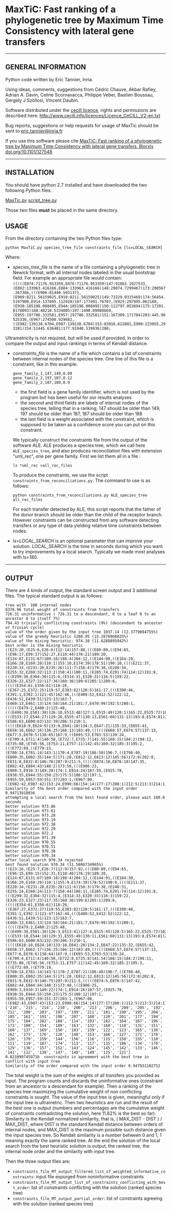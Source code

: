 # MaxTiC: Fast ranking of a phylogenetic tree by Maximum Time Consistency with lateral gene transfers

----------------------------------------------------------------------------------------------------------------------------------------------

## GENERAL INFORMATION

Python code written by Eric Tannier, Inria.

Using ideas, comments, suggestions from Cédric Chauve, Akbar Rafiey, Adrian A. Davin, Celine Scornavacca, Philippe Veber, Bastien Boussau, Gergely J Szöllosi, Vincent Daubin.

Software distributed under the [cecill licence](http://www.cecill.info/licences/Licence_CeCILL_V2-en.txt), rights and permissions are described here:
http://www.cecill.info/licences/Licence_CeCILL_V2-en.txt

Bug reports, suggestions or help requests for usage of MaxTic should be sent to eric.tannier@inria.fr

If you use this software please cite
[MaxTiC: Fast ranking of a phylogenetic tree by Maximum Time Consistency with lateral gene transfers, Biorxiv doi.org/10.1101/127548](http://www.biorxiv.org/content/early/2017/04/14/127548)

----------------------------------------------------------------------------------------------------------------------------------------------


## INSTALLATION

You should have python 2.7 installed and have downloaded the two following Python files:

[MaxTic.py](https://github.com/ssolo/ALE/blob/master/misc/MaxTiC.py)
[script_tree.py](https://github.com/ssolo/ALE/blob/master/misc/script_tree.py)

Those two files **must** be placed in the same directory.

## USAGE
From the directory containing the two Python files type:

```
python MaxTiC.py species_tree_file constraints_file [ls=LOCAL_SEARCH]
```

Where:
* *species_tree_file*
 is the name of a file containing a phylogenetic tree in Newick format, with all internal nodes labeled in the usual bootstrap field. For example an appropriate file would contain:
`(((((E874:71176.953359,E876:71176.953359)147:91861.1927533,(E882:133963.416166,E884:133963.416166)148:29074.7299467)173:200567.267366,(((E906:81440.5931371,(E909:8211.56159025,E910:8211.56159025)149:73229.0315469)174:56454.5197908,E914:137895.112928)187:177491.76707,(E925:297995.062188,(E938:185198.008495,E944:185198.008495)150:112797.053694)175:17391.8178093)188:48218.5334805)197:1490.09088669,(E955:197786.332581,E957:197786.332581)151:167309.171784)203:445.96525336,(E967:274500.929682,((E982:139138.6704,E987:139138.6704)153:83916.622881,E990:223055.293281)154:51445.636401)177:91040.539936)208;`

Ultrametricity is not required, but will be used if provided, in order to compare the output and input rankings in terms of Kendall distance.

* *constraints_file*
  is the name of a file which contains a list of constraints between internal nodes of the species tree. One line of this file is a constraint, like in this example:
  ```
  gene_family_1,147,149,0.09
  gene_family_2,197,187,0.12
  gene_family_2,187,188,0.9
  ```
  * the first field is a gene family identifier, which is not used by the program but has been useful for our results analyses
  * the second and third fields are labels of internal nodes of the species tree, telling that in a ranking, 147 should be older than 149, 197 should be older than 187, 187 should be older than 188
  * the last field is a weight associated with the constraint, which is supposed to be taken as a confidence score you can put on this constraint.

  We typically construct the constraints file from the output of the software ALE. ALE produces a species tree, which we call here `ALE_species_tree`, and also produces reconciliation files with extension "uml_rec", one per gene family. First we list them all in a file :
  ```
  ls *uml_rec >all_rec_files
  ```
  To produce the constraints, we use the script `constraints_from_reconciliations.py`. The command to use is as follows:
  ```
  python constraints_from_reconciliations.py ALE_species_tree all_rec_files
  ```

  For each transfer detected by ALE, this script reports that the father of the donor branch should be older than the child of the receptor branch. However constraints can be constructed from any software detecting transfers or any type of data yielding relative time constraints between nodes.

* *ls=LOCAL_SEARCH*
  is an optional parameter that can improve your solution. LOCAL_SEARCH is the time in seconds during which you want to try improvements by a local search. Typically we made most analyses with ls=180.

---------------------------------------------------------------------------------------------------------------------------------------------

## OUTPUT

There are 4 kinds of output, the standard screen output and 3 additional files. The typical standard output is as follows:
```
tree with  108 internal nodes
8378.96 total weight of constraints from transfers
726.31 uninformative ( 726.31 to a descendant, 0 to a leaf 0 to an ancestor 0 to itself 7%)
794.43 trivially conflicting constraints (9%) (descendant to ancestor or trivial cycle)
value of the order given by the input tree 1037.14 (12.3779084755%)
value of the greedy heuristic 1280.95 (15.2876968025%)
value of the mixing heuristic: 974.38 (11.6288895042%)
best order is the mixing heuristic
((E23:20,(E25:6,E26:6)112:14)157:88,(((E80:89,((E94:65,((E96:17,E99:17)152:27,E110:44)176:21)189:20,(E124:67,E131:67)109:18)198:4)204:12,((E144:90,((E164:29,(E166:28,E169:28)110:1)155:10,E174:39)178:51)190:10,((((E211:37,(E220:33,(E231:26,E235:26)111:7)156:4)179:38,(E248:34,(E255:32,E260:32)113:2)158:41)180:11,(E285:74,E291:74)114:12)191:8,(((E299:30,E304:30)115:6,(E314:31,E320:31)116:5)159:22,(E326:22,E327:22)117:36)160:36)199:6)205:1)209:6,(((((E354:61,E356:61)118:26,((E367:25,E372:25)119:57,E383:82)120:5)161:17,(((E390:46,(E391:1,E392:1)121:45)162:46,(((E409:52,E412:52)122:12,(E436:51,E439:51)123:13)163:7,(E460:13,E461:13)124:58)164:21)181:7,E470:99)192:5)200:1,((((((E479:2,E480:2)125:48,(((E499:38,E501:38)126:10,E513:48)127:1,E515:49)128:1)165:22,E525:72)182:1,(((E533:27,E544:27)129:20,E555:47)130:13,E561:60)131:13)193:8,E574:81)201:21,(E586:63,E600:63)132:39)206:3)210:1,(((((E618:9,E624:9)133:9,E641:18)134:3,E647:21)135:33,(E655:41,(E658:16,E662:16)136:25)166:13)183:49,((((((E668:57,E674:57)137:13,(E677:5,E678:5)138:65)167:9,((E693:53,E703:53)139:24,((E709:4,E711:4)140:58,(E722:7,E725:7)141:55)168:15)184:2)194:12,(E735:88,(E745:56,(E753:11,E757:11)142:45)169:32)185:3)195:2,(((E772:69,((E779:15,(E780:14,E781:14)143:1)170:4,E787:19)186:50)196:7,((E798:40,(E800:35,E802:35)144:5)171:28,(E812:12,E813:12)145:56)172:8)202:8,(E831:8,E832:8)146:76)207:9)211:5,(((((E874:10,E876:10)147:35,(E882:43,E884:43)148:2)173:50,(((E906:23,(E909:3,E910:3)149:20)174:1,E914:24)187:59,(E925:78,(E938:55,E944:55)150:23)175:5)188:12)197:1,(E955:59,E957:59)151:37)203:1,(E967:80,((E982:42,E987:42)153:24,E990:66)154:14)177:17)208:1)212:5)213:3)214:1)215:1)216;
Similarity of the best order compared with the input order 0.94713918036
attempting a local search from the best found order, please wait 180.0 seconds
better solution 973.86
better solution 973.61
better solution 973.28
better solution 973.19
better solution 972.38
better solution 972.29
better solution 972.2
better solution 971.39
better solution 970.55
better solution 970.51
better solution 970.38
better solution 970.34
after local search 970.34 rejected
best found solution 970.34 (11.5806734965%)
((E23:16,(E25:7,E26:7)112:9)157:92,(((E80:89,((E94:65,((E96:15,E99:15)152:31,E110:46)176:19)189:20,(E124:67,E131:67)109:18)198:4)204:12,((E144:91,((E164:30,(E166:29,E169:29)110:1)155:9,E174:39)178:52)190:9,((((E211:37,(E220:34,(E231:28,E235:28)111:6)156:3)179:38,(E248:31,(E255:24,E260:24)113:7)158:44)180:11,(E285:74,E291:74)114:12)191:8,(((E299:32,E304:32)115:4,(E314:33,E320:33)116:3)159:22,(E326:23,E327:23)117:35)160:36)199:6)205:1)209:6,(((((E354:61,E356:61)118:26,((E367:27,E372:27)119:55,E383:82)120:5)161:17,(((E390:48,(E391:1,E392:1)121:47)162:44,(((E409:52,E412:52)122:12,(E436:51,E439:51)123:13)163:7,(E460:13,E461:13)124:58)164:21)181:7,E470:99)192:5)200:1,((((((E479:2,E480:2)125:48,(((E499:38,E501:38)126:3,E513:41)127:4,E515:45)128:5)165:22,E525:72)182:1,(((E533:18,E544:18)129:31,E555:49)130:11,E561:60)131:13)193:8,E574:81)201:21,(E586:63,E600:63)132:39)206:3)210:1,(((((E618:10,E624:10)133:10,E641:20)134:2,E647:22)135:32,(E655:42,(E658:17,E662:17)136:25)166:12)183:49,((((((E668:57,E674:57)137:13,(E677:6,E678:6)138:64)167:9,((E693:53,E703:53)139:24,((E709:4,E711:4)140:58,(E722:8,E725:8)141:54)168:15)184:2)194:11,(E735:88,(E745:56,(E753:11,E757:11)142:45)169:32)185:2)195:3,(((E772:69,((E779:19,(E780:14,E781:14)143:5)170:2,E787:21)186:48)196:7,((E798:40,(E800:35,E802:35)144:5)171:28,(E812:12,E813:12)145:56)172:8)202:8,(E831:9,E832:9)146:75)207:9)211:5,(((((E874:5,E876:5)147:42,(E882:44,E884:44)148:3)173:48,(((E906:25,(E909:3,E910:3)149:22)174:1,E914:26)187:57,(E925:78,(E938:55,E944:55)150:23)175:5)188:12)197:1,(E955:59,E957:59)151:37)203:1,(E967:80,((E982:43,E987:43)153:23,E990:66)154:14)177:17)208:1)212:5)213:3)214:1)215:1)216;
['216', '215', '214', '210', '200', '213', '206', '209', '205', '192', '212', '208', '203', '197', '199', '211', '181', '190', '195', '204', '185', '161', '191', '198', '207', '188', '120', '201', '177', '194', '175', '184', '202', '180', '114', '193', '182', '164', '167', '196', '172', '109', '154', '189', '163', '132', '168', '118', '131', '151', '160', '137', '169', '150', '183', '139', '122', '123', '165', '130', '162', '173', '176', '128', '148', '153', '166', '127', '171', '178', '126', '179', '159', '144', '156', '116', '115', '158', '155', '110', '111', '119', '187', '174', '113', '117', '135', '186', '134', '170', '129', '136', '157', '152', '143', '124', '145', '142', '133', '146', '141', '112', '138', '147', '140', '149', '125', '121']
0.0210997459716  constraints in agreement with the best tree in conflict with input tree
Similarity of the order compared with the input order 0.947931102752
```



The total weight is the sum of the weights of all transfers you provided as input. The program counts and discards the uninformative ones (constraint from an ancestor to a descendant for example). Then a ranking of the species tree maximizing the cumulative weight of non conflicting constraints is sought. The value of the input tree is given, meaningful only if the input tree is ultrametric. Then two heuristics are run and the result of the best one is output (numbers and percentages are the cumulative weight of constraints contradicting the solution, here 11.62% is the best so far).
Similarity is the Kendall normalized similarity, that is, ( MAX_DIST - DIST ) / MAX_DIST, where DIST is the standard Kendall distance between orders of internal nodes, and MAX_DIST is the maximum possible such distance given the input species tree. So Kendall similarity is a number between 0 and 1, 1 meaning exactly the same ranked tree.
At the end the solution of the local search from the best heuristic solution is output, the ranked tree, the internal node order and the similarity with input tree.


Then the three output files are:
* `constraints_file_MT_output_filtered_list_of_weighted_informative_constraints`: input file expurged from noninformative constraints
* `constraints_file_MT_output_list_of_constraints_conflicting_with_best_order`: list of constraints conflicting with the solution (ranked species tree)
* `constraints_file_MT_output_partial_order`: list of constraints agreeing with the solution (ranked species tree)
